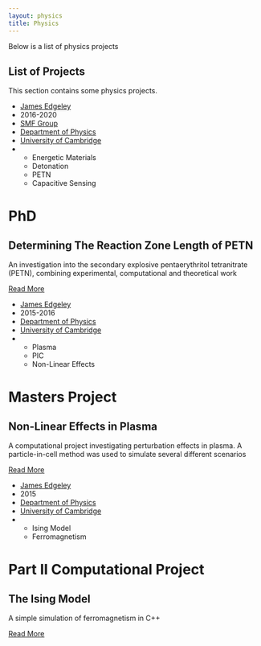 ```yaml
---
layout: physics
title: Physics
---
```


Below is a list of physics projects

## List of Projects

This section contains some physics projects.

<div class="blog-card">
    <div class="meta">
      <div class="photo" style="background-image: url(atom.png)"></div>
      <ul class="details">
        <li class="author"><a href="#">James Edgeley</a></li>
        <li class="date">2016-2020</li>
        <li class="location"><a href="https://www.smf.phy.cam.ac.uk/">SMF Group</a></li>
        <li class="location"><a href="https://www.phy.cam.ac.uk/">Department of Physics</a></li>
        <li class="location"><a href="https://www.cam.ac.uk/">University of Cambridge</a></li>
        <li class="tags">
          <ul>
            <li><a>Energetic Materials</a></li>
            <li><a>Detonation</a></li>
            <li><a>PETN</a></li>
            <li><a>Capacitive Sensing</a></li>
          </ul>
        </li>
      </ul>
    </div>
    <div class="description">
      <h1>PhD</h1>
      <h2>Determining The Reaction Zone Length of PETN</h2>
      <p>An investigation into the secondary explosive pentaerythritol tetranitrate (PETN), combining experimental, computational and theoretical work</p>
      <p class="read-more">
        <a href="PhD">Read More</a>
      </p>
    </div>
  </div>

  <div class="blog-card alt">
    <div class="meta">
      <div class="photo" style="background-image: url(atom.png)"></div>
      <ul class="details">
        <li class="author"><a href="#">James Edgeley</a></li>
        <li class="date">2015-2016</li>
        <li class="location"><a href="https://www.phy.cam.ac.uk/">Department of Physics</a></li>
        <li class="location"><a href="https://www.cam.ac.uk/">University of Cambridge</a></li>
        <li class="tags">
          <ul>
            <li><a>Plasma</a></li>
            <li><a>PIC</a></li>
            <li><a>Non-Linear Effects</a></li>
          </ul>
        </li>
      </ul>
    </div>
    <div class="description">
      <h1>Masters Project</h1>
      <h2>Non-Linear Effects in Plasma</h2>
      <p>A computational project investigating perturbation effects in plasma.  A particle-in-cell method was used to simulate several different scenarios</p>
      <p class="read-more">
        <a href="MSci">Read More</a>
      </p>
    </div>
  </div>

  <div class="blog-card">
    <div class="meta">
      <div class="photo" style="background-image: url(atom.png)"></div>
      <ul class="details">
        <li class="author"><a href="#">James Edgeley</a></li>
        <li class="date">2015</li>
        <li class="location"><a href="https://www.phy.cam.ac.uk/">Department of Physics</a></li>
        <li class="location"><a href="https://www.cam.ac.uk/">University of Cambridge</a></li>
        <li class="tags">
          <ul>
            <li><a>Ising Model</a></li>
            <li><a>Ferromagnetism</a></li>
          </ul>
        </li>
      </ul>
    </div>
    <div class="description">
      <h1>Part II Computational Project</h1>
      <h2>The Ising Model</h2>
      <p>A simple simulation of ferromagnetism in C++</p>
      <p class="read-more">
        <a href="Ising">Read More</a>
      </p>
    </div>
  </div>